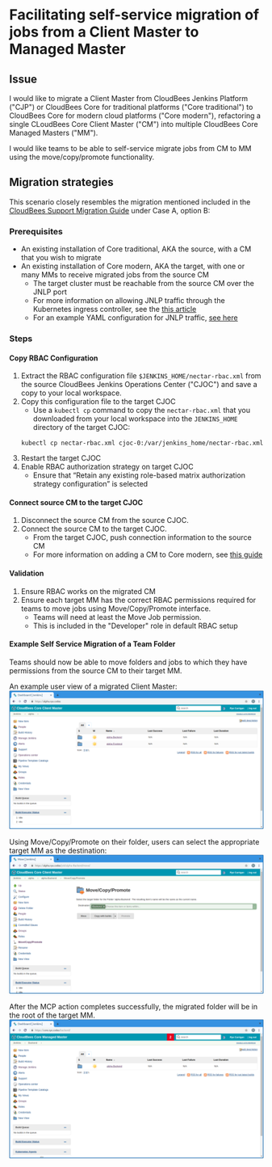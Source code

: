 # Facilitating self-service migration of jobs from a Client Master to Managed Master
## Issue
I would like to migrate a Client Master from CloudBees Jenkins Platform ("CJP")
or CloudBees Core for traditional platforms ("Core traditional") to
CloudBees Core for modern cloud platforms ("Core modern"), refactoring a single
CLoudBees Core Client Master ("CM") into multiple CloudBees Core Managed
Masters ("MM").

I would like teams to be able to self-service migrate jobs from CM to MM using
the move/copy/promote functionality.

## Migration strategies 
This scenario closely resembles the migration mentioned included in the
[CloudBees Support Migration Guide](https://support.cloudbees.com/hc/en-us/articles/216241937-Migration-Guide-CloudBees-Jenkins-Platform-and-CloudBees-Jenkins-Team-)
under Case A, option B:


### Prerequisites
- An existing installation of Core traditional, AKA the source, with a CM that
  you wish to migrate
- An existing installation of Core modern, AKA the target, with one or many MMs
  to receive migrated jobs from the source CM
  - The target cluster must be reachable from the source CM over the JNLP port
  - For more information on allowing JNLP traffic through the Kubernetes
    ingress controller, see the [this article](https://go.cloudbees.com/docs/cloudbees-core/cloud-install-guide/kubernetes-install/#kubernetes-client-master)
  - For an example YAML configuration for JNLP traffic, [see here](https://github.com/cloudbees/ps-examples/blob/master/cluster-build/cjoc-external-masters.yml)

### Steps

#### Copy RBAC Configuration
1. Extract the RBAC configuration file `$JENKINS_HOME/nectar-rbac.xml` from the
   source CloudBees Jenkins Operations Center ("CJOC") and save a copy to your
   local workspace.
2. Copy this configuration file to the target CJOC
   - Use a `kubectl cp` command to copy the `nectar-rbac.xml` that you
     downloaded from your local workspace into the `JENKINS_HOME` directory
     of the target CJOC:
    ```shell
    kubectl cp nectar-rbac.xml cjoc-0:/var/jenkins_home/nectar-rbac.xml
    ```
3. Restart the target CJOC
4. Enable RBAC authorization strategy on target CJOC
   - Ensure that “Retain any existing role-based matrix authorization strategy
     configuration” is selected

#### Connect source CM to the target CJOC
1. Disconnect the source CM from the source CJOC.
2. Connect the source CM to the target CJOC.
   - From the target CJOC, push connection information to the source CM
   - For more information on adding a CM to Core modern, see [this guide](https://go.cloudbees.com/docs/cloudbees-core/cloud-admin-guide/operating/#client-masters)

#### Validation
1. Ensure RBAC works on the migrated CM
2. Ensure each target MM has the correct RBAC permissions required for teams
   to move jobs using Move/Copy/Promote interface.
   - Teams will need at least the Move Job permission.
   - This is included in the "Developer" role in default RBAC setup

#### Example Self Service Migration of a Team Folder
Teams should now be able to move folders and jobs to which they have permissions
from the source CM to their target MM.

An example user view of a migrated Client Master:
![image0](images/image0.png)

Using Move/Copy/Promote on their folder, users can select the appropriate target
MM as the destination:
![image0](images/image1.png)

After the MCP action completes successfully, the migrated folder will be in
the root of the target MM.
![image0](images/image3.png)
